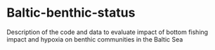 # Baltic-benthic-status
Description of the code and data to evaluate impact of bottom fishing impact and hypoxia on benthic communities in the Baltic Sea
